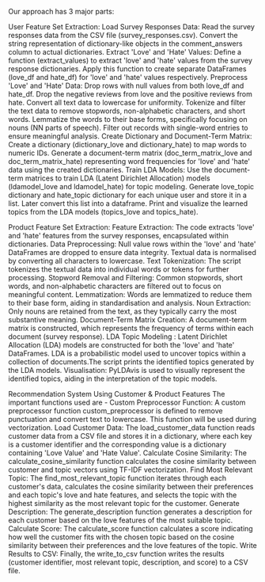 

Our approach has 3 major parts:


User Feature Set Extraction:
Load Survey Responses Data:
Read the survey responses data from the CSV file (survey_responses.csv).
Convert the string representation of dictionary-like objects in the comment_answers column to actual dictionaries.
Extract 'Love' and 'Hate' Values:
Define a function (extract_values) to extract 'love' and 'hate' values from the survey response dictionaries.
Apply this function to create separate DataFrames (love_df and hate_df) for 'love' and 'hate' values respectively.
Preprocess 'Love' and 'Hate' Data:
Drop rows with null values from both love_df and hate_df.
Drop the negative reviews from love and the positive reviews from hate.
Convert all text data to lowercase for uniformity.
Tokenize and filter the text data to remove stopwords, non-alphabetic characters, and short words.
Lemmatize the words to their base forms, specifically focusing on nouns (NN parts of speech).
Filter out records with single-word entries to ensure meaningful analysis.
Create Dictionary and Document-Term Matrix:
Create a dictionary (dictionary_love and dictionary_hate) to map words to numeric IDs.
Generate a document-term matrix (doc_term_matrix_love and doc_term_matrix_hate) representing word frequencies for 'love' and 'hate' data using the created dictionaries.
Train LDA Models:
Use the document-term matrices to train LDA (Latent Dirichlet Allocation) models (ldamodel_love and ldamodel_hate) for topic modeling.
Generate love_topic dictionary and hate_topic dictionary for each unique user and store it in a list. Later convert this list into a dataframe.
Print and visualize the learned topics from the LDA models (topics_love and topics_hate).


Product Feature Set Extraction:
Feature Extraction:  The code extracts 'love' and 'hate' features from the survey responses, encapsulated within dictionaries.
Data Preprocessing: Null value rows within the 'love' and 'hate' DataFrames are dropped to ensure data integrity.
Textual data is normalised by converting all characters to lowercase.
Text Tokenization: The script tokenizes the textual data into individual words or tokens for further processing.
Stopword Removal and Filtering: Common stopwords, short words, and non-alphabetic characters are filtered out to focus on meaningful content.
Lemmatization: Words are lemmatized to reduce them to their base form, aiding in standardisation and analysis.
Noun Extraction: Only nouns are retained from the text, as they typically carry the most substantive meaning.
Document-Term Matrix Creation: A document-term matrix is constructed, which represents the frequency of terms within each document (survey response).
LDA Topic Modeling : Latent Dirichlet Allocation (LDA) models are constructed for both the 'love' and 'hate' DataFrames. LDA is a probabilistic model used to uncover topics within a collection of documents.The script prints the identified topics generated by the LDA models.
Visualisation: PyLDAvis is used to visually represent the identified topics, aiding in the interpretation of the topic models.

Recommendation System Using Customer & Product Features
The important functions used are - 
Custom Preprocessor Function: A custom preprocessor function custom_preprocessor is defined to remove punctuation and convert text to lowercase. This function will be used during vectorization.
Load Customer Data: The load_customer_data function reads customer data from a CSV file and stores it in a dictionary, where each key is a customer identifier and the corresponding value is a dictionary containing 'Love Value' and 'Hate Value'.
Calculate Cosine Similarity: The calculate_cosine_similarity function calculates the cosine similarity between customer and topic vectors using TF-IDF vectorization.
Find Most Relevant Topic: The find_most_relevant_topic function iterates through each customer's data, calculates the cosine similarity between their preferences and each topic's love and hate features, and selects the topic with the highest similarity as the most relevant topic for the customer.
Generate Description: The generate_description function generates a description for each customer based on the love features of the most suitable topic.
Calculate Score: The calculate_score function calculates a score indicating how well the customer fits with the chosen topic based on the cosine similarity between their preferences and the love features of the topic.
Write Results to CSV: Finally, the write_to_csv function writes the results (customer identifier, most relevant topic, description, and score) to a CSV file.




